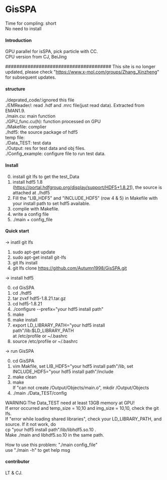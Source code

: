 # GisSPA
 
  
Time for compling: short     
No need to install  

#### Introduction
GPU parallel for isSPA, pick particle with CC.  
CPU version from CJ, BeiJing

######################################
This site is no longer updated, please check "https://www.x-mol.com/groups/Zhang_Xinzheng" for subsequent updates.



#### structure
./deprated_code/:ignored this file   
./EMReader/: read .hdf and .mrc file(just read data). Extracted from EMAN1.9.   
./main.cu: main function   
./GPU_func.cu(h): function processed on GPU  
./Makefile: complier  
./hdf5: the source package of hdf5  
temp file:  
./Data_TEST: test data  
./Output: res for test data and obj files.  
./Config_example: configure file to run test data.  

#### Install

0.  install git lfs to get the test_Data
1.  install hdf5 1.8 (https://portal.hdfgroup.org/display/support/HDF5+1.8.21), the source is attached at ./hdf5
2.  Fill the "LIB_HDF5" and "INCLUDE_HDF5" (row 4 & 5) in Makefile with your install path to set hdf5 available.
3.  complie with Makefile. 
4.  write a config file
5.  ./main + config_file

#### Quick start  

-> inatll git lfs  

1. sudo apt-get update  
2. sudo apt-get install git-lfs  
3. git lfs install  
4. git lfs clone https://github.com/Autumn1998/GisSPA.git   
  
-> install hdf5     

0. cd GisSPA  
1. cd ./hdf5 
2. tar zvxf hdf5-1.8.21.tar.gz     
3. cd hdf5-1.8.21   
4. ./configure --prefix="your hdf5 install path"   
5. make   
6. make install   
7. export LD_LIBRARY_PATH="your hdf5 install path"/lib:$LD_LIBRARY_PATH  
   at /etc/profile or ~/.bashrc    
8. source /etc/profile or ~/.bashrc   
  
-> run GisSPA   
   
0. cd GisSPA  
1. vim Makfile, set LIB_HDF5="your hdf5 install path"/lib,  set INCLUDE_HDF5="your hdf5 install path"/include  
2. make clean  
3. make  
	If "can not create /Output/Objects/main.o", mkdir /Output/Objects  
4. ./main ./Data_TEST/config   

WARNING:The Data_TEST need at least 13GB memory at GPU!     
If error occurred and temp_size = 10,10 and img_size = 10,10, check the git lfs.  
If "error while loading shared libraries", check your LD_LIBRARY_PATH, and source. If it not work, do  
	cp "your hdf5 install path"/lib/libhdf5.so.10 .  
Make ./main  and libhdf5.so.10 in the same path.   

  

How to use this problem:  "./main config_file"  
use "./main -h" to get help msg


#### contributor  

LT & CJ.

